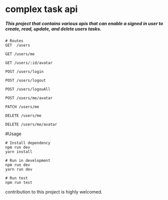 # complex task api


##### This project that contains various apis that can enable a signed in user to create, read,  update, and delete users tasks.


```
# Routes
GET  /users

GET /users/me

GET /users/:id/avatar

POST /users/login

POST /users/logout

POST /users/logouAll

POST /users/me/avatar

PATCH /users/me

DELETE /users/me

DELETE /users/me/avatar
```

#Usage

```
# Install dependency
npm run dev
yarn install

# Run in development
npm run dev
yarn run dev

# Run test
npm run test
```

contribution to this project is highly welcomed.
